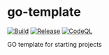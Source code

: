 # go-template

[![Build](https://github.com/cjlapao/go-template/actions/workflows/build.yml/badge.svg)](https://github.com/cjlapao/go-template/actions/workflows/build.yml)
[![Release](https://github.com/cjlapao/go-template/actions/workflows/release.yml/badge.svg)](https://github.com/cjlapao/go-template/actions/workflows/release.yml)
[![CodeQL](https://github.com/cjlapao/go-template/actions/workflows/codeql-analysis.yml/badge.svg)](https://github.com/cjlapao/go-template/actions/workflows/codeql-analysis.yml)

 GO template for starting projects


